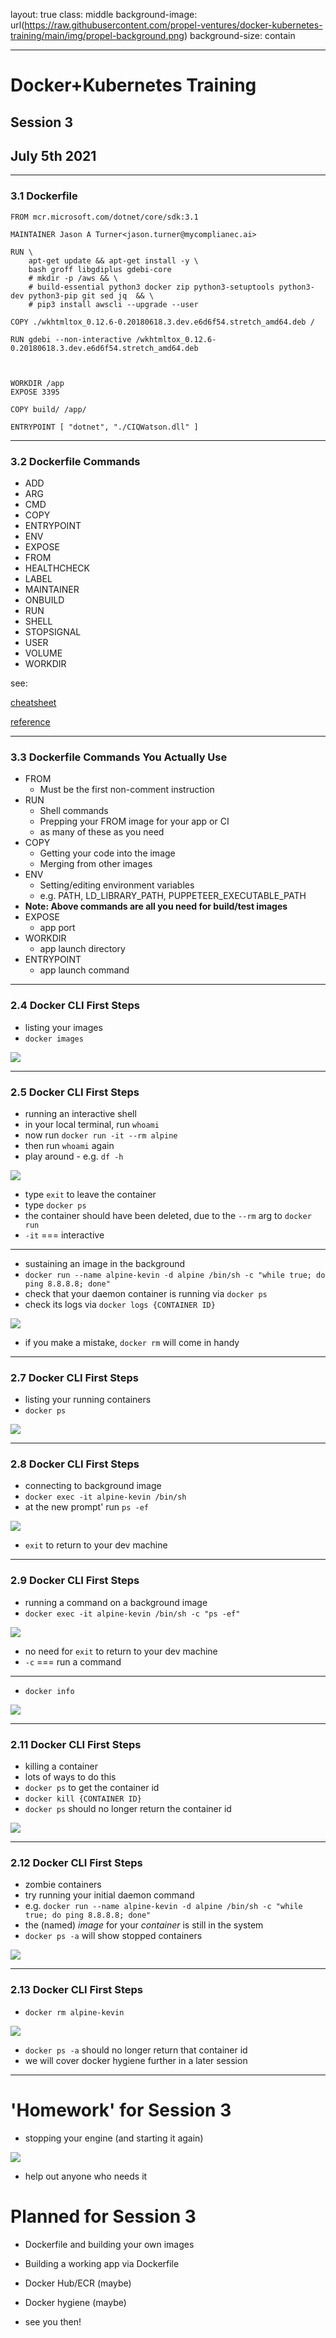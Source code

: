 layout: true
class: middle
background-image: url(https://raw.githubusercontent.com/propel-ventures/docker-kubernetes-training/main/img/propel-background.png)
background-size: contain

---

# Docker+Kubernetes Training
## Session 3
## July 5th 2021

---

### 3.1 Dockerfile

```
FROM mcr.microsoft.com/dotnet/core/sdk:3.1

MAINTAINER Jason A Turner<jason.turner@mycomplianec.ai>

RUN \
    apt-get update && apt-get install -y \
    bash groff libgdiplus gdebi-core
    # mkdir -p /aws && \
    # build-essential python3 docker zip python3-setuptools python3-dev python3-pip git sed jq  && \
    # pip3 install awscli --upgrade --user

COPY ./wkhtmltox_0.12.6-0.20180618.3.dev.e6d6f54.stretch_amd64.deb /

RUN gdebi --non-interactive /wkhtmltox_0.12.6-0.20180618.3.dev.e6d6f54.stretch_amd64.deb



WORKDIR /app
EXPOSE 3395

COPY build/ /app/

ENTRYPOINT [ "dotnet", "./CIQWatson.dll" ]
```

---

### 3.2 Dockerfile Commands

- ADD
- ARG
- CMD
- COPY
- ENTRYPOINT
- ENV
- EXPOSE
- FROM
- HEALTHCHECK
- LABEL
- MAINTAINER
- ONBUILD
- RUN
- SHELL
- STOPSIGNAL
- USER
- VOLUME
- WORKDIR

see: 

[cheatsheet](https://kapeli.com/cheat_sheets/Dockerfile.docset/Contents/Resources/Documents/index)

[reference](https://docs.docker.com/engine/reference/builder/)

---

### 3.3 Dockerfile Commands You Actually Use

- FROM
  - Must be the first non-comment instruction
- RUN
  - Shell commands
  - Prepping your FROM image for your app or CI
  - as many of these as you need
- COPY
  - Getting your code into the image
  - Merging from other images
- ENV
  - Setting/editing environment variables
  - e.g. PATH, LD_LIBRARY_PATH, PUPPETEER_EXECUTABLE_PATH
- **Note: Above commands are all you need for build/test images**
- EXPOSE
  - app port
- WORKDIR
  - app launch directory
- ENTRYPOINT
  - app launch command

---

### 2.4 Docker CLI First Steps

- listing your images
- `docker images`

![](https://raw.githubusercontent.com/propel-ventures/docker-kubernetes-training/main/img/docker.images.png)

---

### 2.5 Docker CLI First Steps

- running an interactive shell
- in your local terminal, run `whoami`
- now run `docker run -it --rm alpine`
- then run `whoami` again
- play around - e.g. `df -h`

![](https://raw.githubusercontent.com/propel-ventures/docker-kubernetes-training/main/img/docker.run.png)

- type `exit` to leave the container
- type `docker ps`
- the container should have been deleted, due to the `--rm` arg to `docker run`
- `-it` === interactive

---

- sustaining an image in the background 
- `docker run --name alpine-kevin -d alpine /bin/sh -c "while true; do ping 8.8.8.8; done"`
- check that your daemon container is running via `docker ps`
- check its logs via `docker logs {CONTAINER ID}`

![](https://raw.githubusercontent.com/propel-ventures/docker-kubernetes-training/main/img/docker.run.d.png)

- if you make a mistake, `docker rm` will come in handy

---

### 2.7 Docker CLI First Steps

- listing your running containers
- `docker ps`

![](https://raw.githubusercontent.com/propel-ventures/docker-kubernetes-training/main/img/docker.run.ps.png)

---

### 2.8 Docker CLI First Steps

- connecting to background image
- `docker exec -it alpine-kevin /bin/sh`
- at the new prompt' run `ps -ef`

![](https://raw.githubusercontent.com/propel-ventures/docker-kubernetes-training/main/img/docker.exec.png)

- `exit` to return to your dev machine

---

### 2.9 Docker CLI First Steps

- running a command on a background image
- `docker exec -it alpine-kevin /bin/sh -c "ps -ef"`

![](https://raw.githubusercontent.com/propel-ventures/docker-kubernetes-training/main/img/docker.exec.c.png)

- no need for `exit` to return to your dev machine
- `-c` === run a command

---

- `docker info`

![](https://raw.githubusercontent.com/propel-ventures/docker-kubernetes-training/main/img/docker.info.png)

---

### 2.11 Docker CLI First Steps

- killing a container
- lots of ways to do this
- `docker ps` to get the container id
- `docker kill {CONTAINER ID}`
- `docker ps` should no longer return the container id

![](https://raw.githubusercontent.com/propel-ventures/docker-kubernetes-training/main/img/docker.kill.png)

---

### 2.12 Docker CLI First Steps

- zombie containers
- try running your initial daemon command
- e.g. `docker run --name alpine-kevin -d alpine /bin/sh -c "while true; do ping 8.8.8.8; done"`
- the (named) *image* for your *container* is still in the system
- `docker ps -a` will show stopped containers

![](https://raw.githubusercontent.com/propel-ventures/docker-kubernetes-training/main/img/docker.rm.png)

---

### 2.13 Docker CLI First Steps

- `docker rm alpine-kevin`

![](https://raw.githubusercontent.com/propel-ventures/docker-kubernetes-training/main/img/docker.rm.png)

- `docker ps -a` should no longer return that container id
- we will cover docker hygiene further in a later session

---

# 'Homework' for Session 3

- stopping your engine (and starting it again)

![](https://raw.githubusercontent.com/propel-ventures/docker-kubernetes-training/main/img/docker.dead.png)

- help out anyone who needs it

# Planned for Session 3

- Dockerfile and building your own images
- Building a working app via Dockerfile
- Docker Hub/ECR (maybe)
- Docker hygiene (maybe)

- see you then!
